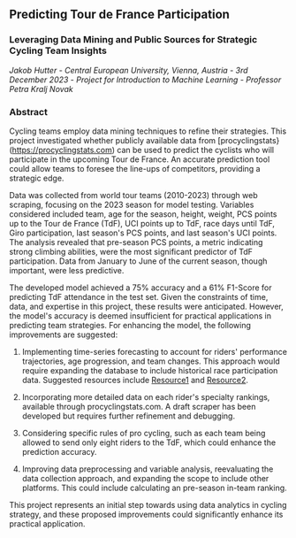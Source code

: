 ## Predicting Tour de France Participation
### Leveraging Data Mining and Public Sources for Strategic Cycling Team Insights
_Jakob Hutter_ - _Central European University, Vienna, Austria_ - _3rd December 2023_ - _Project for Introduction to Machine Learning_ - _Professor Petra Kralj Novak_
  
### Abstract

Cycling teams employ data mining techniques to refine their strategies. This project investigated whether publicly available data from [procyclingstats}(https://procyclingstats.com) can be used to predict the cyclists who will participate in the upcoming Tour de France. An accurate prediction tool could allow teams to foresee the line-ups of competitors, providing a strategic edge.

Data was collected from world tour teams (2010-2023) through web scraping, focusing on the 2023 season for model testing. Variables considered included team, age for the season, height, weight, PCS points up to the Tour de France (TdF), UCI points up to TdF, race days until TdF, Giro participation, last season's PCS points, and last season's UCI points. The analysis revealed that pre-season PCS points, a metric indicating strong climbing abilities, were the most significant predictor of TdF participation. Data from January to June of the current season, though important, were less predictive.

The developed model achieved a 75% accuracy and a 61% F1-Score for predicting TdF attendance in the test set. Given the constraints of time, data, and expertise in this project, these results were anticipated. However, the model's accuracy is deemed insufficient for practical applications in predicting team strategies. For enhancing the model, the following improvements are suggested:

1. Implementing time-series forecasting to account for riders' performance trajectories, age progression, and team changes. This approach would require expanding the database to include historical race participation data. Suggested resources include [Resource1](https://arxiv.org/pdf/1909.07872.pdf) and [Resource2](https://content.iospress.com/download/journal-of-sports-analytics/jsa200463?id=journal-of-sports-analytics%2Fjsa200463).

2. Incorporating more detailed data on each rider's specialty rankings, available through procyclingstats.com. A draft scraper has been developed but requires further refinement and debugging.

3. Considering specific rules of pro cycling, such as each team being allowed to send only eight riders to the TdF, which could enhance the prediction accuracy.

4. Improving data preprocessing and variable analysis, reevaluating the data collection approach, and expanding the scope to include other platforms. This could include calculating an pre-season in-team ranking.

This project represents an initial step towards using data analytics in cycling strategy, and these proposed improvements could significantly enhance its practical application.



